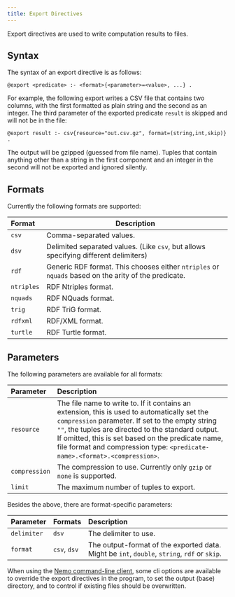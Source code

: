 ```yaml
---
title: Export Directives
---
```


Export directives are used to write computation results to files.

## Syntax
The syntax of an export directive is as follows:
```
@export <predicate> :- <format>{<parameter>=<value>, ...} .
```

For example, the following export writes a CSV file that contains two columns, with the first formatted as plain string and the second as an integer. The third parameter of the exported predicate `result` is skipped and will not be in the file:

```
@export result :- csv{resource="out.csv.gz", format=(string,int,skip)} .
```

The output will be gzipped (guessed from file name). Tuples that contain anything other than a string in the first component and an integer in the second will not be exported and ignored silently.

## Formats

Currently the following formats are supported:

| <span class="pe-8">Format</span> | Description |
|:-------|-------------|
| `csv`  | Comma-separated values. |
| `dsv`  | Delimited separated values. (Like `csv`, but allows specifying different delimiters) |
| `rdf` | Generic RDF format. This chooses either `ntriples` or `nquads` based on the arity of the predicate. |
| `ntriples` | RDF Ntriples format. |
| `nquads` | RDF NQuads format. |
| `trig` | RDF TriG format. |
| `rdfxml` | RDF/XML format. |
| `turtle` | RDF Turtle format. |

## Parameters

The following parameters are available for all formats:

| <span class="pe-6">Parameter</span> | Description |
| :-------- | :---------- |
| `resource` | The file name to write to. If it contains an extension, this is used to automatically set the `compression` parameter. If set to the empty string `""`, the tuples are directed to the standard output. If omitted, this is set based on the predicate name, file format and compression type: `<predicate-name>.<format>.<compression>`. |
| `compression` | The compression to use. Currently only `gzip` or `none` is supported. |
| `limit` | The maximum number of tuples to export. |

Besides the above, there are format-specific parameters:

| <span class="pe-4">Parameter</span> | Formats | Description |
| :-------- | :------ | :---------- |
| `delimiter` | `dsv` | The delimiter to use. |
| `format` | `csv`, `dsv` | The output-format of the exported data. Might be `int`, `double`, `string`, `rdf` or `skip`. |

When using the [Nemo command-line client](/nemo-doc/guides/cli), some cli options are available to override the export directives in the program, to set the output (base) directory, and to control if existing files should be overwritten.
